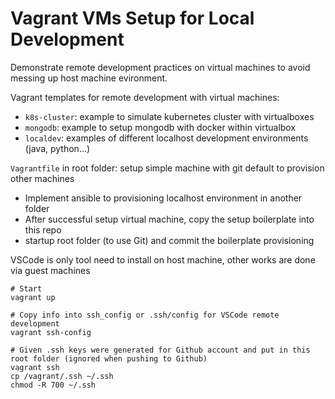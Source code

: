 # Vagrant VMs Setup for Local Development

Demonstrate remote development practices on virtual machines to avoid messing up host machine evironment.

Vagrant templates for remote development with virtual machines:

* `k8s-cluster`: example to simulate kubernetes cluster with virtualboxes
* `mongodb`: example to setup mongodb with docker within virtualbox
* `localdev`: examples of different localhost development environments (java, python...)

`Vagrantfile` in root folder: setup simple machine with git default to provision other machines

* Implement ansible to provisioning localhost environment in another folder
* After successful setup virtual machine, copy the setup boilerplate into this repo
* startup root folder (to use Git) and commit the boilerplate provisioning

VSCode is only tool need to install on host machine, other works are done via guest machines

```
# Start
vagrant up

# Copy info into ssh_config or .ssh/config for VSCode remote development
vagrant ssh-config

# Given .ssh keys were generated for Github account and put in this root folder (ignored when pushing to Github)
vagrant ssh
cp /vagrant/.ssh ~/.ssh
chmod -R 700 ~/.ssh
```
